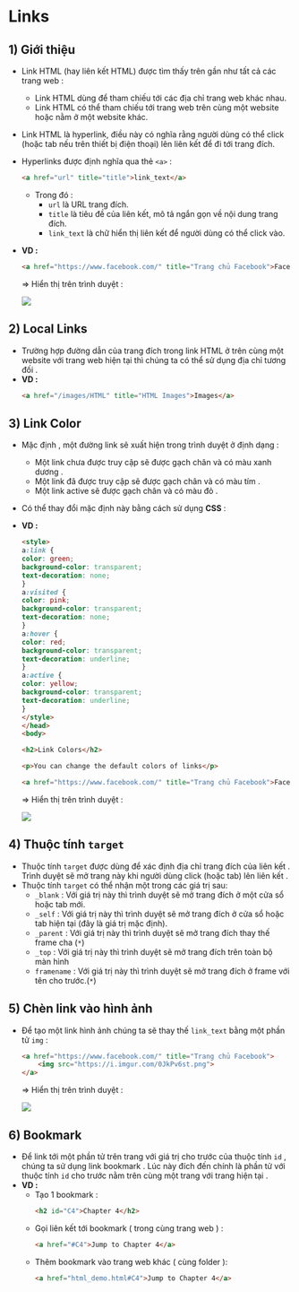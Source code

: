 # Links
## **1) Giới thiệu**
- Link HTML (hay liên kết HTML) được tìm thấy trên gần như tất cả các trang web :
    - Link HTML dùng để tham chiếu tới các địa chỉ trang web khác nhau.
    - Link HTML có thể tham chiếu tới trang web trên cùng một website hoặc nằm ở một website khác.
- Link HTML là hyperlink, điều này có nghĩa rằng người dùng có thể click (hoặc tab nếu trên thiết bị điện thoại) lên liên kết để đi tới trang đích.
- Hyperlinks được định nghĩa qua thẻ `<a>` :
    ```html
    <a href="url" title="title">link_text</a>
    ```
    - Trong đó :
        - `url` là URL trang đích.
        - `title` là tiêu đề của liên kết, mô tả ngắn gọn về nội dung trang đích.
        - `link_text` là chữ hiển thị liên kết để người dùng có thể click vào.
- **VD :**
    ```html
    <a href="https://www.facebook.com/" title="Trang chủ Facebook">Facebook</a>
    ```
    => Hiển thị trên trình duyệt :

    <img src=https://i.imgur.com/rVjiGYi.png>

## **2) Local Links**
- Trường hợp đường dẫn của trang đích trong link HTML ở trên cùng một website với trang web hiện tại thì chúng ta có thể sử dụng địa chỉ tương đối .
- **VD :**
    ```html
    <a href="/images/HTML" title="HTML Images">Images</a>
    ```
## **3) Link Color**
- Mặc định , một đường link sẽ xuất hiện trong trình duyệt ở định dạng :
    - Một link chưa được truy cập sẽ được gạch chân và có màu xanh dương .
    - Một link đã được truy cập sẽ được gạch chân và có màu tím .
    - Một link active sẽ được gạch chân và có màu đỏ .
- Có thể thay đổi mặc định này bằng cách sử dụng **CSS** :
- **VD :**
    ```html
    <style>
    a:link {
    color: green;
    background-color: transparent;
    text-decoration: none;
    }
    a:visited {
    color: pink;
    background-color: transparent;
    text-decoration: none;
    }
    a:hover {
    color: red;
    background-color: transparent;
    text-decoration: underline;
    }
    a:active {
    color: yellow;
    background-color: transparent;
    text-decoration: underline;
    }
    </style>
    </head>
    <body>

    <h2>Link Colors</h2>

    <p>You can change the default colors of links</p>

    <a href="https://www.facebook.com/" title="Trang chủ Facebook">Facebook</a>
    ```
    => Hiển thị trên trình duyệt :

    <img src=https://i.imgur.com/apPX3Nr.png>

## **4) Thuộc tính `target`**
- Thuộc tính `target` được dùng để xác định địa chỉ trang đích của liên kết . Trình duyệt sẽ mở trang này khi người dùng click (hoặc tab) lên liên kết .
- Thuộc tính `target` có thể nhận một trong các giá trị sau:
    - `_blank` : Với giá trị này thì trình duyệt sẽ mở trang đích ở một cửa sổ hoặc tab mới.
    - `_self` : Với giá trị này thì trình duyệt sẽ mở trang đích ở cửa sổ hoặc tab hiện tại (đây là giá trị mặc định).
    - `_parent` : Với giá trị này thì trình duyệt sẽ mở trang đích thay thế frame cha (`*`)
    - `_top` : Với giá trị này thì trình duyệt sẽ mở trang đích trên toàn bộ màn hình
    - `framename` : Với giá trị này thì trình duyệt sẽ mở trang đích ở frame với tên cho trước.(`*`)
## **5) Chèn link vào hình ảnh**
- Để tạo một link hình ảnh chúng ta sẽ thay thế `link_text` bằng một phần tử `img` :
    ```html
    <a href="https://www.facebook.com/" title="Trang chủ Facebook">
        <img src="https://i.imgur.com/0JkPv6st.png">
    </a>
    ```
    => Hiển thị trên trình duyệt :

    <img src=https://i.imgur.com/HoTYV1W.png>

## **6) Bookmark**
- Để link tới một phần tử trên trang với giá trị cho trước của thuộc tính `id` , chúng ta sử dụng link bookmark . Lúc này đích đến chính là phần tử với thuộc tính `id` cho trước nằm trên cùng một trang với trang hiện tại .
- **VD :**
    - Tạo 1 bookmark :
        ```html
        <h2 id="C4">Chapter 4</h2>
        ```
    - Gọi liên kết tới bookmark ( trong cùng trang web ) :
        ```html
        <a href="#C4">Jump to Chapter 4</a>
        ```
    - Thêm bookmark vào trang web khác ( cùng folder ):
        ```html
        <a href="html_demo.html#C4">Jump to Chapter 4</a>
        ```
        